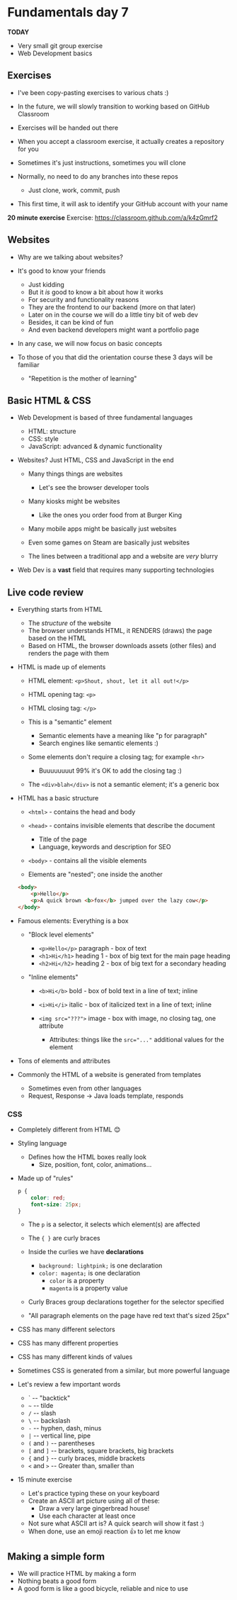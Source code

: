 # Fundamentals day 7

**TODAY**
- Very small git group exercise
- Web Development basics

## Exercises

- I've been copy-pasting exercises to various chats :)
- In the future, we will slowly transition to working based on GitHub Classroom
- Exercises will be handed out there
- When you accept a classroom exercise, it actually creates a repository for you
- Sometimes it's just instructions, sometimes you will clone

- Normally, no need to do any branches into these repos
    - Just clone, work, commit, push

- This first time, it will ask to identify your GitHub account with your name

**20 minute exercise**
Exercise: https://classroom.github.com/a/k4zGmrf2

## Websites

- Why are we talking about websites?
- It's good to know your friends
    - Just kidding
    - But it *is* good to know a bit about how it works
    - For security and functionality reasons
    - They are the frontend to our backend (more on that later)
    - Later on in the course we will do a little tiny bit of web dev
    - Besides, it can be kind of fun
    - And even backend developers might want a portfolio page

- In any case, we will now focus on basic concepts
- To those of you that did the orientation course these 3 days will be familiar
    - "Repetition is the mother of learning"

## Basic HTML & CSS

- Web Development is based of three fundamental languages
    - HTML: structure
    - CSS: style
    - JavaScript: advanced & dynamic functionality

- Websites? Just HTML, CSS and JavaScript in the end
    - Many things things are websites
        - Let's see the browser developer tools

    - Many kiosks might be websites
        - Like the ones you order food from at Burger King

    - Many mobile apps might be basically just websites
    - Even some games on Steam are basically just websites

    - The lines between a traditional app and a website are *very* blurry

- Web Dev is a **vast** field that requires many supporting technologies

## Live code review

- Everything starts from HTML
    - The _structure_ of the website
    - The browser understands HTML, it RENDERS (draws) the page based on the HTML
    - Based on HTML, the browser downloads assets (other files) and renders the page with them

- HTML is made up of elements
    - HTML element: `<p>Shout, shout, let it all out!</p>`

    - HTML opening tag: `<p>`
    - HTML closing tag: `</p>`

    - This is a "semantic" element
        - Semantic elements have a meaning like "p for paragraph"
        - Search engines like semantic elements :)

    - Some elements don't require a closing tag; for example `<hr>`
        - Buuuuuuuut 99% it's OK to add the closing tag :)

    - The `<div>blah</div>` is not a semantic element; it's a generic box

- HTML has a basic structure

    - `<html>` - contains the head and body
    - `<head>` - contains invisible elements that describe the document
        - Title of the page
        - Language, keywords and description for SEO
    - `<body>` - contains all the visible elements

    - Elements are "nested"; one inside the another

    ```html
    <body>
        <p>Hello</p>
        <p>A quick brown <b>fox</b> jumped over the lazy cow</p>
    </body>
    ```

- Famous elements: Everything is a box

    - "Block level elements"
        - `<p>Hello</p>` paragraph - box of text
        - `<h1>Hi</h1>` heading 1 - box of big text for the main page heading
        - `<h2>Hi</h2>` heading 2 - box of big text for a secondary heading

    - "Inline elements"
        - `<b>Hi</b>` bold - box of bold text in a line of text; inline
        - `<i>Hi</i>` italic - box of italicized text in a line of text; inline

        - `<img src="???">` image - box with image, no closing tag, one attribute
        
            - Attributes: things like the `src="..."` additional values for the element

- Tons of elements and attributes

- Commonly the HTML of a website is generated from templates
    - Sometimes even from other languages
    - Request, Response -> Java loads template, responds

### CSS

- Completely different from HTML 😊

- Styling language
    - Defines how the HTML boxes really look
        - Size, position, font, color, animations...

- Made up of "rules"

    ```css
    p {
        color: red;
        font-size: 25px;
    }
    ```

    - The `p` is a selector, it selects which element(s) are affected
    - The `{ }` are curly braces
    - Inside the curlies we have **declarations**
        - `background: lightpink;` is one declaration
        - `color: magenta;` is one declaration
            - `color` is a property
            - `magenta` is a property value

    - Curly Braces group declarations together for the selector specified
    - "All paragraph elements on the page have red text that's sized 25px"

- CSS has many different selectors
- CSS has many different properties
- CSS has many different kinds of values
- Sometimes CSS is generated from a similar, but more powerful language


- Let's review a few important words

    - ` -- "backtick"
    - `~` -- tilde
    - `/` -- slash
    - `\` -- backslash
    - `-` -- hyphen, dash, minus
    - `|` -- vertical line, pipe
    - `(` and `)` -- parentheses
    - `[` and `]` -- brackets, square brackets, big brackets
    - `{` and `}` -- curly braces, middle brackets
    - `<` and `>` -- Greater than, smaller than

- 15 minute exercise
    - Let's practice typing these on your keyboard
    - Create an ASCII art picture using all of these:
        - Draw a very large gingerbread house!
        - Use each character at least once
    - Not sure what ASCII art is? A quick search will show it fast :) 
    - When done, use an emoji reaction 👍 to let me know

## Making a simple form

- We will practice HTML by making a form
- Nothing beats a good form
- A good form is like a good bicycle, reliable and nice to use
